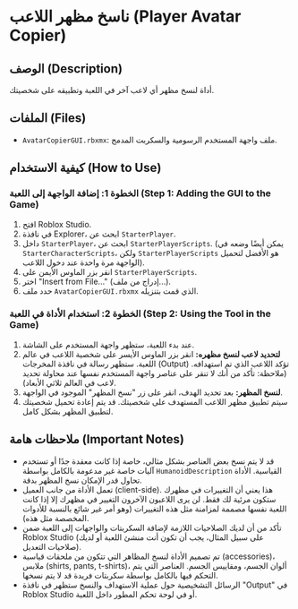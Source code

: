# ناسخ مظهر اللاعب (Player Avatar Copier)

## الوصف (Description)
أداة لنسخ مظهر أي لاعب آخر في اللعبة وتطبيقه على شخصيتك.

## الملفات (Files)
*   `AvatarCopierGUI.rbxmx`: ملف واجهة المستخدم الرسومية والسكربت المدمج.

## كيفية الاستخدام (How to Use)

### الخطوة 1: إضافة الواجهة إلى اللعبة (Step 1: Adding the GUI to the Game)
1.  افتح Roblox Studio.
2.  في نافذة Explorer، ابحث عن `StarterPlayer`.
3.  داخل `StarterPlayer`، ابحث عن `StarterPlayerScripts`. (يمكن أيضًا وضعه في `StarterCharacterScripts`، ولكن `StarterPlayerScripts` هو الأفضل لتحميل الواجهة مرة واحدة عند دخول اللاعب).
4.  انقر بزر الماوس الأيمن على `StarterPlayerScripts`.
5.  اختر "Insert from File..." (إدراج من ملف...).
6.  حدد ملف `AvatarCopierGUI.rbxmx` الذي قمت بتنزيله.

### الخطوة 2: استخدام الأداة في اللعبة (Step 2: Using the Tool in the Game)
1.  عند بدء اللعبة، ستظهر واجهة المستخدم على الشاشة.
2.  **لتحديد لاعب لنسخ مظهره:** انقر بزر الماوس الأيسر على شخصية اللاعب في عالم اللعبة. ستظهر رسالة في نافذة المخرجات (Output) تؤكد اللاعب الذي تم استهدافه. (ملاحظة: تأكد من أنك لا تنقر على عناصر واجهة المستخدم نفسها عند محاولة تحديد لاعب في العالم ثلاثي الأبعاد).
3.  **لنسخ المظهر:** بعد تحديد الهدف، انقر على زر "نسخ المظهر" الموجود في الواجهة.
4.  سيتم تطبيق مظهر اللاعب المستهدف على شخصيتك. قد يتم إعادة تحميل شخصيتك لتطبيق المظهر بشكل كامل.

## ملاحظات هامة (Important Notes)
*   قد لا يتم نسخ بعض العناصر بشكل مثالي، خاصة إذا كانت معقدة جدًا أو تستخدم آليات خاصة غير مدعومة بالكامل بواسطة `HumanoidDescription` القياسية. الأداة تحاول قدر الإمكان نسخ المظهر بدقة.
*   تعمل الأداة من جانب العميل (client-side). هذا يعني أن التغييرات في مظهرك ستكون مرئية لك فقط. لن يرى اللاعبون الآخرون التغيير في مظهرك إلا إذا كانت اللعبة نفسها مصممة لمزامنة مثل هذه التغييرات (وهو أمر غير شائع بالنسبة للأدوات المخصصة مثل هذه).
*   تأكد من أن لديك الصلاحيات اللازمة لإضافة السكربتات والواجهات إلى اللعبة ضمن Roblox Studio (على سبيل المثال، يجب أن تكون أنت منشئ اللعبة أو لديك صلاحيات التعديل).
*   تم تصميم الأداة لنسخ المظاهر التي تتكون من ملحقات قياسية (accessories)، ملابس (shirts, pants, t-shirts)، ألوان الجسم، ومقاييس الجسم. العناصر التي يتم التحكم فيها بالكامل بواسطة سكربتات فريدة قد لا يتم نسخها.
*   الرسائل التشخيصية حول عملية الاستهداف والنسخ ستظهر في نافذة "Output" في Roblox Studio أو في لوحة تحكم المطور داخل اللعبة.
